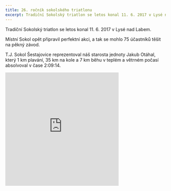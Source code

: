 ```yaml
---
title: 26. ročník sokolského triatlonu
excerpt: Tradiční Sokolský triatlon se letos konal 11. 6. 2017 v Lysé nad Labem.
---
```


Tradiční Sokolský triatlon se letos konal 11. 6. 2017 v Lysé nad Labem.

Místní Sokol opět připravil perfektní akci, a tak se mohlo 75 účastníků těšit na pěkný závod.

T.J. Sokol Šestajovice reprezentoval náš starosta jednoty Jakub Otáhal, který 1 km plavání, 35 km na kole a 7 km běhu v teplém a větrném počasí absolvoval v čase 2:09:14.

<iframe src="https://www.rajce.net/a14236188/mini?bgcolor=&photoNameVisible=0" name="rajce-net" width="356" height="356" frameborder="0" scrolling="no" allowtransparency="false"></iframe>
